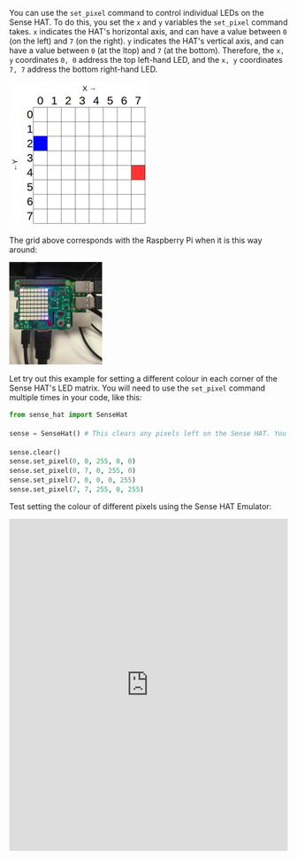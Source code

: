 You can use the `set_pixel` command to control individual LEDs on the Sense HAT. To do this, you set the `x` and `y` variables the `set_pixel` command takes. `x` indicates the HAT's horizontal axis, and can have a value between `0` (on the left) and `7` (on the right). `y` indicates the HAT's vertical axis, and can have a value between `0` (at the ltop) and `7` (at the bottom). Therefore, the `x, y` coordinates `0, 0` address the top left-hand LED, and the `x, y` coordinates `7, 7` address the bottom right-hand LED.

![](images/coordinates.png)

The grid above corresponds with the Raspberry Pi when it is this way around:

![](images/rpicoordinates.png)

Let try out this example for setting a different colour in each corner of the Sense HAT's LED matrix. You will need to use the `set_pixel` command multiple times in your code, like this:

```python
from sense_hat import SenseHat

sense = SenseHat() # This clears any pixels left on the Sense HAT. You may not need this step and may want to choose when to add it in.

sense.clear()
sense.set_pixel(0, 0, 255, 0, 0)
sense.set_pixel(0, 7, 0, 255, 0)
sense.set_pixel(7, 0, 0, 0, 255)
sense.set_pixel(7, 7, 255, 0, 255)
```

Test setting the colour of different pixels using the Sense HAT Emulator:

<iframe src="https://trinket.io/embed/python/78c2595904" width="100%" height="600" frameborder="0" marginwidth="0" marginheight="0" allowfullscreen></iframe>

